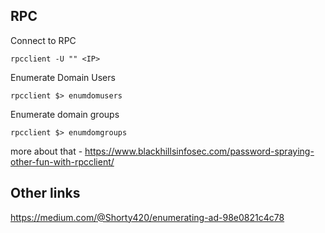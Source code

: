 ## RPC

Connect to RPC
```
rpcclient -U "" <IP> 
```

Enumerate Domain Users
```
rpcclient $> enumdomusers
```
Enumerate domain groups
```
rpcclient $> enumdomgroups
```

more about that - https://www.blackhillsinfosec.com/password-spraying-other-fun-with-rpcclient/

## Other links

https://medium.com/@Shorty420/enumerating-ad-98e0821c4c78
